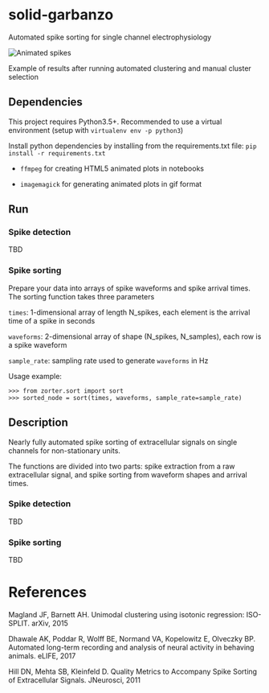 # solid-garbanzo

Automated spike sorting for single channel electrophysiology

![Animated spikes](static/animated-2d.gif)

Example of results after running automated clustering and manual cluster selection

## Dependencies

This project requires Python3.5+. Recommended to use a virtual environment (setup with `virtualenv env -p python3`)

Install python dependencies by installing from the requirements.txt file: `pip install -r requirements.txt`

* `ffmpeg` for creating HTML5 animated plots in notebooks

* `imagemagick` for generating animated plots in gif format

## Run

### Spike detection

TBD

### Spike sorting

Prepare your data into arrays of spike waveforms and spike arrival times. The sorting function takes three parameters

`times`: 1-dimensional array of length N\_spikes, each element is the arrival time of a spike in seconds

`waveforms`: 2-dimensional array of shape (N\_spikes, N\_samples), each row is a spike waveform

`sample_rate`: sampling rate used to generate `waveforms` in Hz

Usage example:

```
>>> from zorter.sort import sort
>>> sorted_node = sort(times, waveforms, sample_rate=sample_rate)
```

## Description

Nearly fully automated spike sorting of extracellular signals on single channels for non-stationary units.

The functions are divided into two parts: spike extraction from a raw extracellular signal, and spike sorting from waveform shapes and arrival times.

### Spike detection

TBD

### Spike sorting

TBD

# References

Magland JF, Barnett AH. Unimodal clustering using isotonic regression: ISO-SPLIT. arXiv, 2015

Dhawale AK, Poddar R, Wolff BE, Normand VA, Kopelowitz E, Olveczky BP. Automated long-term recording and analysis of neural activity in behaving animals. eLIFE, 2017

Hill DN, Mehta SB, Kleinfeld D. Quality Metrics to Accompany Spike Sorting of Extracellular Signals. JNeurosci, 2011
